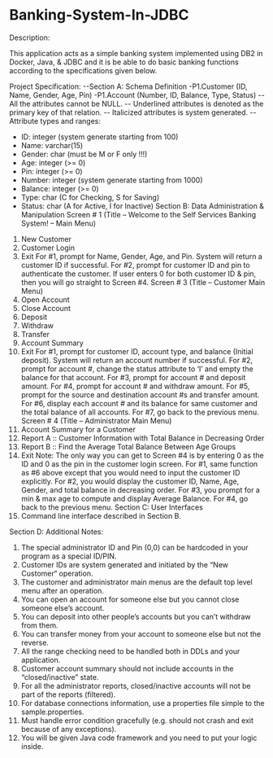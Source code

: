 # Banking-System-In-JDBC
Description:

This application acts as a simple banking system implemented using DB2 in Docker, Java, & JDBC and it is be able to do basic banking functions according to the specifications given below.

Project Specification:
--Section A: Schema Definition
-P1.Customer (ID, Name, Gender, Age, Pin)
-P1.Account (Number, ID, Balance, Type, Status)
-- All the attributes cannot be NULL.
-- Underlined attributes is denoted as the primary key of that relation.
-- Italicized attributes is system generated.
-- Attribute types and ranges:
- ID: integer (system generate starting from 100)
- Name: varchar(15)
- Gender: char (must be M or F only !!!)
- Age: integer (>= 0)
- Pin: integer (>= 0)
- Number: integer (system generate starting from 1000)
- Balance: integer (>= 0)
- Type: char (C for Checking, S for Saving)
- Status: char (A for Active, I for Inactive)
Section B: Data Administration & Manipulation
Screen # 1 (Title – Welcome to the Self Services Banking System! – Main Menu)
1. New Customer
2. Customer Login
3. Exit
For #1, prompt for Name, Gender, Age, and Pin. System will return a customer ID if successful.
For #2, prompt for customer ID and pin to authenticate the customer. If user enters 0 for both customer
ID & pin, then you will go straight to Screen #4.
Screen # 3 (Title – Customer Main Menu)
1. Open Account
2. Close Account
3. Deposit
4. Withdraw
5. Transfer
6. Account Summary
7. Exit
For #1, prompt for customer ID, account type, and balance (Initial deposit). System will return an account
number if successful.
For #2, prompt for account #, change the status attribute to ‘I’ and empty the balance for that account.
For #3, prompt for account # and deposit amount.
For #4, prompt for account # and withdraw amount.
For #5, prompt for the source and destination account #s and transfer amount.
For #6, display each account # and its balance for same customer and the total balance of all accounts.
For #7, go back to the previous menu.
Screen # 4 (Title – Administrator Main Menu)
1. Account Summary for a Customer
2. Report A :: Customer Information with Total Balance in Decreasing Order
3. Report B :: Find the Average Total Balance Between Age Groups
4. Exit
Note: The only way you can get to Screen #4 is by entering 0 as the ID and 0 as the pin in the customer
login screen.
For #1, same function as #6 above except that you would need to input the customer ID explicitly.
For #2, you would display the customer ID, Name, Age, Gender, and total balance in decreasing order.
For #3, you prompt for a min & max age to compute and display Average Balance.
For #4, go back to the previous menu.
Section C: User Interfaces
1. Command line interface described in Section B.

Section D: Additional Notes:
1. The special administrator ID and Pin (0,0) can be hardcoded in your program as a special ID/PIN.
2. Customer IDs are system generated and initiated by the “New Customer“ operation.
3. The customer and administrator main menus are the default top level menu after an operation.
4. You can open an account for someone else but you cannot close someone else’s account.
5. You can deposit into other people’s accounts but you can’t withdraw from them.
6. You can transfer money from your account to someone else but not the reverse.
7. All the range checking need to be handled both in DDLs and your application.
8. Customer account summary should not include accounts in the “closed/inactive” state.
9. For all the administrator reports, closed/inactive accounts will not be part of the reports (filtered).
10. For database connections information, use a properties file simple to the sample.properties.
11. Must handle error condition gracefully (e.g. should not crash and exit because of any exceptions).
12. You will be given Java code framework and you need to put your logic inside.
